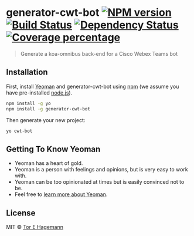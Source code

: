 # generator-cwt-bot [![NPM version][npm-image]][npm-url] [![Build Status][travis-image]][travis-url] [![Dependency Status][daviddm-image]][daviddm-url] [![Coverage percentage][coveralls-image]][coveralls-url]
> Generate a koa-omnibus back-end for a Cisco Webex Teams bot

## Installation

First, install [Yeoman](http://yeoman.io) and generator-cwt-bot using [npm](https://www.npmjs.com/) (we assume you have pre-installed [node.js](https://nodejs.org/)).

```bash
npm install -g yo
npm install -g generator-cwt-bot
```

Then generate your new project:

```bash
yo cwt-bot
```

## Getting To Know Yeoman

 * Yeoman has a heart of gold.
 * Yeoman is a person with feelings and opinions, but is very easy to work with.
 * Yeoman can be too opinionated at times but is easily convinced not to be.
 * Feel free to [learn more about Yeoman](http://yeoman.io/).

## License

MIT © [Tor E Hagemann](https://github.com/hagemt)


[npm-image]: https://badge.fury.io/js/generator-cwt-bot.svg
[npm-url]: https://npmjs.org/package/generator-cwt-bot
[travis-image]: https://travis-ci.org/hagemt/generator-cwt-bot.svg?branch=master
[travis-url]: https://travis-ci.org/hagemt/generator-cwt-bot
[daviddm-image]: https://david-dm.org/hagemt/generator-cwt-bot.svg?theme=shields.io
[daviddm-url]: https://david-dm.org/hagemt/generator-cwt-bot
[coveralls-image]: https://coveralls.io/repos/hagemt/generator-cwt-bot/badge.svg
[coveralls-url]: https://coveralls.io/r/hagemt/generator-cwt-bot
